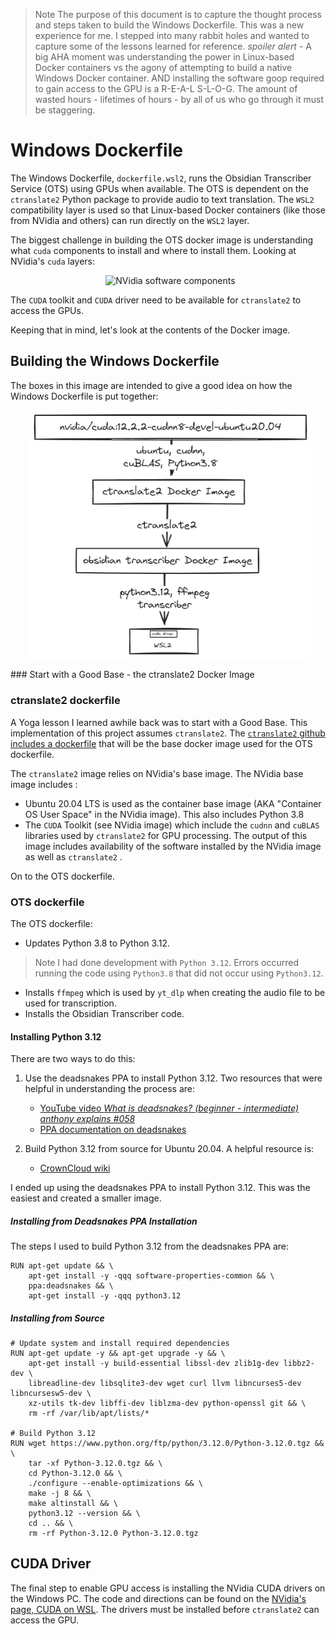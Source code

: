 > Note The purpose of this document is to capture the thought process and steps taken to build the Windows Dockerfile.  This was a new experience for me.  I stepped into many rabbit holes and wanted to capture some of the lessons learned for reference. _spoiler alert_ - A big AHA moment was understanding the power in Linux-based Docker containers vs the agony of attempting to build a native Windows Docker container. AND installing the software goop required to gain access to the GPU is a R-E-A-L S-L-O-G.  The amount of wasted hours - lifetimes of hours - by all of us who go through it must be staggering.

# Windows Dockerfile
The Windows Dockerfile, `dockerfile.wsl2`, runs the Obsidian Transcriber Service (OTS) using GPUs when available.  The OTS is dependent on the `ctranslate2` Python package to provide audio to text translation. The `WSL2` compatibility layer is used so that Linux-based Docker containers (like those from NVidia and others) can run directly on the `WSL2` layer.

The biggest challenge in building the OTS docker image is understanding what `cuda` components to install and where to install them.  Looking at NVidia's `cuda` layers:
<div style="text-align: center;">

  <img src="https://cloud.githubusercontent.com/assets/3028125/12213714/5b208976-b632-11e5-8406-38d379ec46aa.png" alt="NVidia software components" style="width: 600px;">

</div>

The `CUDA` toolkit and `CUDA` driver need to be available for `ctranslate2` to access the GPUs.

Keeping that in mind, let's look at the contents of the Docker image.
## Building the Windows Dockerfile
The boxes in this image are intended to give a good idea on how the Windows Dockerfile is put together:

<div style="text-align: center;">

  <img src="images/docker_wsl.png" alt="Windows Docker container" style="width: 450px;">

</div>
### Start  with a Good Base - the ctranslate2 Docker Image

### ctranslate2 dockerfile
A Yoga lesson I learned awhile back was to start with a Good Base.  This implementation of this project assumes `ctranslate2`.  The [`ctranslate2` github includes a dockerfile](https://github.com/OpenNMT/CTranslate2/blob/master/docker/Dockerfile) that will be the base docker image used for the OTS dockerfile.

The `ctranslate2` image relies on NVidia's base image.  The NVidia base image includes :
- Ubuntu 20.04 LTS is used as the container base image (AKA "Container OS User Space" in the NVidia image).  This also includes Python 3.8
- The `CUDA` Toolkit (see NVidia image) which include the  `cudnn` and `cuBLAS` libraries used by `ctranslate2` for GPU processing.
The output of this image includes availability of the software installed by the NVidia image as well as `ctranslate2` .

On to the OTS dockerfile.
### OTS dockerfile
The OTS dockerfile:
- Updates Python 3.8 to Python 3.12.
> Note I had done development with `Python 3.12`.  Errors occurred running the code using `Python3.8` that did not occur using `Python3.12`.
- Installs `ffmpeg` which is used by `yt_dlp` when creating the audio file to be used for transcription.
- Installs the Obsidian Transcriber code.
#### Installing Python 3.12
There are two ways to do this:

1. Use the deadsnakes PPA to install Python 3.12. Two resources that were helpful in understanding the process are:
    - [YouTube video _What is deadsnakes? (beginner - intermediate) anthony explains #058_](https://www.youtube.com/watch?v=Xe40amojaXE)
    - [PPA documentation on deadsnakes](https://launchpad.net/~deadsnakes/+archive/ubuntu/ppa)

2. Build Python 3.12 from source for Ubuntu 20.04.  A helpful resource is:
    - [CrownCloud wiki](https://wiki.crowncloud.net/?How_to_Install_Python_3_12_on_Ubuntu_20_04#Update+System)

I ended up using the deadsnakes PPA to install Python 3.12. This was the easiest and created a smaller image.

##### Installing from Deadsnakes PPA Installation
The steps I used to build Python 3.12 from the deadsnakes PPA are:
```
RUN apt-get update && \
    apt-get install -y -qqq software-properties-common && \
    ppa:deadsnakes && \
    apt-get install -y -qqq python3.12
```
##### Installing from Source

```
# Update system and install required dependencies
RUN apt-get update -y && apt-get upgrade -y && \
    apt-get install -y build-essential libssl-dev zlib1g-dev libbz2-dev \
    libreadline-dev libsqlite3-dev wget curl llvm libncurses5-dev libncursesw5-dev \
    xz-utils tk-dev libffi-dev liblzma-dev python-openssl git && \
    rm -rf /var/lib/apt/lists/*

# Build Python 3.12
RUN wget https://www.python.org/ftp/python/3.12.0/Python-3.12.0.tgz && \
    tar -xf Python-3.12.0.tgz && \
    cd Python-3.12.0 && \
    ./configure --enable-optimizations && \
    make -j 8 && \
    make altinstall && \
    python3.12 --version && \
    cd .. && \
    rm -rf Python-3.12.0 Python-3.12.0.tgz
```

## CUDA Driver
The final step to enable GPU access is installing the NVidia CUDA drivers on the Windows PC.  The code and directions can be found on the [NVidia's page, CUDA on WSL](https://developer.nvidia.com/cuda/wsl).  The drivers must be installed before `ctranslate2` can access the GPU.

